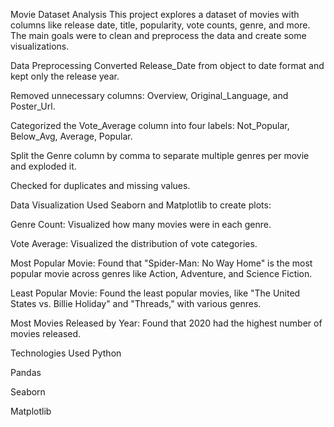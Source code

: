 Movie Dataset Analysis
This project explores a dataset of movies with columns like release date, title, popularity, vote counts, genre, and more. The main goals were to clean and preprocess the data and create some visualizations.

Data Preprocessing
Converted Release_Date from object to date format and kept only the release year.

Removed unnecessary columns: Overview, Original_Language, and Poster_Url.

Categorized the Vote_Average column into four labels: Not_Popular, Below_Avg, Average, Popular.

Split the Genre column by comma to separate multiple genres per movie and exploded it.

Checked for duplicates and missing values.

Data Visualization
Used Seaborn and Matplotlib to create plots:

Genre Count: Visualized how many movies were in each genre.

Vote Average: Visualized the distribution of vote categories.

Most Popular Movie: Found that "Spider-Man: No Way Home" is the most popular movie across genres like Action, Adventure, and Science Fiction.

Least Popular Movie: Found the least popular movies, like "The United States vs. Billie Holiday" and "Threads," with various genres.

Most Movies Released by Year: Found that 2020 had the highest number of movies released.

Technologies Used
Python

Pandas

Seaborn

Matplotlib

